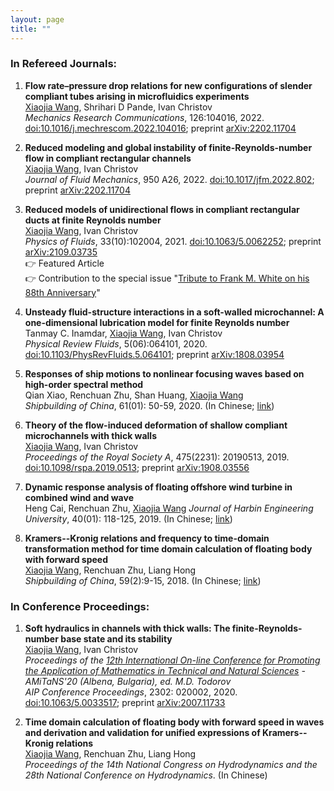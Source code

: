 ```yaml
---
layout: page
title: ""
---
```


### In Refereed Journals:

1. **Flow rate–pressure drop relations for new configurations of slender compliant tubes arising in microfluidics experiments**<br>
      <ins>Xiaojia Wang</ins>, Shrihari D Pande, Ivan Christov<br>
      *Mechanics Research Communications*, 126:104016, 2022. [doi:10.1016/j.mechrescom.2022.104016](https://www.sciencedirect.com/science/article/pii/S0093641322001483?via%3Dihub); preprint [arXiv:2202.11704](https://arxiv.org/abs/2202.11704)


2. **Reduced modeling and global instability of finite-Reynolds-number flow in compliant rectangular channels**<br>
      <ins>Xiaojia Wang</ins>, Ivan Christov<br>
      *Journal of Fluid Mechanics*, 950 A26, 2022. [doi:10.1017/jfm.2022.802](https://www.cambridge.org/core/journals/journal-of-fluid-mechanics/article/reduced-modelling-and-global-instability-of-finitereynoldsnumber-flow-in-compliant-rectangular-channels/29A9842D865336270ABAB4DB45F98730); preprint [arXiv:2202.11704](https://arxiv.org/abs/2202.11704)
      
3. **Reduced models of unidirectional flows in compliant rectangular ducts at finite Reynolds number**<br>
   <ins>Xiaojia Wang</ins>, Ivan Christov<br>
   *Physics of Fluids*, 33(10):102004, 2021. [doi:10.1063/5.0062252](https://aip.scitation.org/doi/10.1063/5.0062252); preprint [arXiv:2109.03735](https://arxiv.org/abs/2109.03735)<br>
   :point_right: Featured Article<br>
   :point_right: Contribution to the special issue "[Tribute to Frank M. White on his 88th Anniversary](https://aip.scitation.org/topic/special-collections/fmw2021)"
   
4. **Unsteady fluid-structure interactions in a soft-walled microchannel: A one-dimensional lubrication model for finite Reynolds number**<br>
   Tanmay C. Inamdar, <ins>Xiaojia Wang</ins>, Ivan Christov<br>
   *Physical Review Fluids*, 5(06):064101, 2020. [doi:10.1103/PhysRevFluids.5.064101](https://journals.aps.org/prfluids/abstract/10.1103/PhysRevFluids.5.064101); preprint [arXiv:1808.03954](https://arxiv.org/abs/1808.03954)<br>
   
5. **Responses of ship motions to nonlinear focusing waves based on high-order spectral method**<br>
   Qian Xiao, Renchuan Zhu, Shan Huang, <ins>Xiaojia Wang</ins><br>
   *Shipbuilding of China*, 61(01): 50-59, 2020. (In Chinese; [link](https://kns.cnki.net/kcms/detail/detail.aspx?dbcode=CJFD&dbname=CJFDLAST2020&filename=ZGZC202001005&uniplatform=NZKPT&v=2-8Ulh5Zqx-MFLwLr9QVgrplJTSKWprOaEx-q8LqlmOoq1umZrz2EjsEAcX26mRB))
   
6. **Theory of the flow-induced deformation of shallow compliant microchannels with thick walls**<br>
   <ins>Xiaojia Wang</ins>, Ivan Christov<br>
   *Proceedings of the Royal Society A*, 475(2231): 20190513, 2019. [doi:10.1098/rspa.2019.0513](https://doi.org/10.1098/rspa.2019.0513); preprint [arXiv:1908.03556](https://arxiv.org/abs/1908.03556)
   
7. **Dynamic response analysis of floating offshore wind turbine in combined wind and wave**<br>
   Heng Cai, Renchuan Zhu, <ins>Xiaojia Wang</ins>
   *Journal of Harbin Engineering University*, 40(01): 118-125, 2019. (In Chinese; [link](http://dx.doi.org/10.11990/jheu.201709043))
   
8. **Kramers--Kronig relations and frequency to time-domain transformation method for time domain calculation of floating body with forward speed**<br>
   <ins>Xiaojia Wang</ins>, Renchuan Zhu, Liang Hong<br>
   *Shipbuilding of China*, 59(2):9-15, 2018. (In Chinese; [link](https://scjg.cnki.net/kcms/detail/detail.aspx?filename=ZGZC201802002&dbcode=CJFQ&dbname=CJFD2018&v=))
   

### In Conference Proceedings:

1. **Soft hydraulics in channels with thick walls: The finite-Reynolds-number base state and its stability**<br>
   <ins>Xiaojia Wang</ins>, Ivan Christov<br>
   *Proceedings of the [12th International On-line Conference for Promoting the Application of Mathematics in Technical and Natural Sciences](http://2020.eac4amitans.eu) - AMiTaNS'20 (Albena, Bulgaria), ed. M.D. Todorov*<br>
   *AIP Conference Proceedings*, 2302: 020002, 2020. [doi:10.1063/5.0033517](https://aip.scitation.org/doi/abs/10.1063/5.0033517); preprint [arXiv:2007.11733](https://arxiv.org/abs/2007.11733)
   
2. **Time domain calculation of floating body with forward speed in waves and derivation and validation for unified expressions of Kramers--Kronig relations**<br>
   <ins>Xiaojia Wang</ins>, Renchuan Zhu, Liang Hong<br>
   *Proceedings of the 14th National Congress on Hydrodynamics and the 28th National Conference on Hydrodynamics*. (In Chinese)
   

